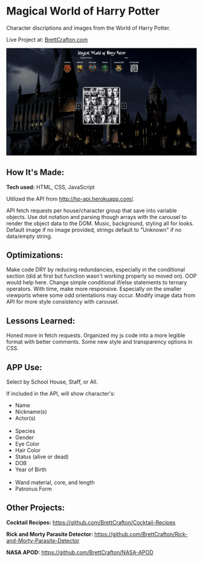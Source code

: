 # Magical World of Harry Potter

Character discriptions and images from the World of Harry Potter.

Live Project at: <a href="https://brettcrafton.com/Portfolio/Harry%20Potter/index.html" target="_blank" rel="noreferrer"> BrettCrafton.com </a>

<a href="https://brettcrafton.com/Portfolio/Harry%20Potter/index.html" target="_blank" rel="noreferrer"> <img src="https://github.com/BrettCrafton/BrettCrafton/blob/main/assets/Harry%20Potter%20gif.gif?raw=true" alt="project example"/> </a>

## How It's Made:

**Tech used:** HTML, CSS, JavaScript

Utilized the API from http://hp-api.herokuapp.com/.

API fetch requests per house/character group that save into variable objects. Use dot notation and parsing though arrays with the carousel to render the object data to the DOM. Music, background, styling all for looks. Default image if no image provided, strings default to "Unknown" if no data/empty string.

## Optimizations:

Make code DRY by reducing redundancies, especially in the conditional section (did at first but function wasn't working properly so moved on). OOP would help here. Change simple conditional if/else statements to ternary operators. With time, make more responsive. Especially on the smaller viewports where some odd orientations may occur. Modify image data from API for more style consistency with carousel. 

## Lessons Learned:

Honed more in fetch requests. Organized my js code into a more legible format with better comments. Some new style and transparency options in CSS.

## APP Use:

Select by School House, Staff, or All.

If included in the API, will show character's:

<ul>
  <li>Name</li>
  <li>Nickname(s)</li>
  <li>Actor(s)</li>
  <br>
  <li>Species</li>
  <li>Gender</li>
  <li>Eye Color</li>
  <li>Hair Color</li>
  <li>Status (alive or dead)</li>
  <li>DOB</li>
  <li>Year of Birth</li>
  <br>
  <li>Wand material, core, and length</li>
  <li>Patronus Form</li>
</ul>

## Other Projects:

**Cocktail Recipes:** https://github.com/BrettCrafton/Cocktail-Recipes

**Rick and Morty Parasite Detector:** https://github.com/BrettCrafton/Rick-and-Morty-Parasite-Detector

**NASA APOD:** https://github.com/BrettCrafton/NASA-APOD

